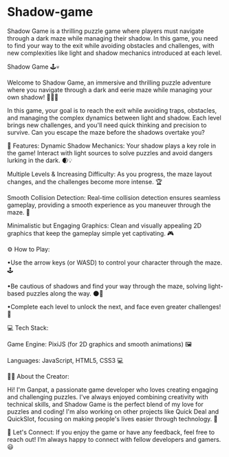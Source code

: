 # Shadow-game
Shadow Game is a thrilling puzzle game where players must navigate through a dark maze while managing their shadow. In this game, you need to find your way to the exit while avoiding obstacles and challenges, with new complexities like light and shadow mechanics introduced at each level.

Shadow Game 🕹️💀

Welcome to Shadow Game, an immersive and thrilling puzzle adventure where you navigate through a dark and eerie maze while managing your own shadow! 🏃‍♂️💨

In this game, your goal is to reach the exit while avoiding traps, obstacles, and managing the complex dynamics between light and shadow. Each level brings new challenges, and you'll need quick thinking and precision to survive. Can you escape the maze before the shadows overtake you?


🌟 Features:
Dynamic Shadow Mechanics: Your shadow plays a key role in the game! Interact with light sources to solve puzzles and avoid dangers lurking in the dark. 🌒💡

Multiple Levels & Increasing Difficulty: As you progress, the maze layout changes, and the challenges become more intense. 🏆

Smooth Collision Detection: Real-time collision detection ensures seamless gameplay, providing a smooth experience as you maneuver through the maze. 🧩

Minimalistic but Engaging Graphics: Clean and visually appealing 2D graphics that keep the gameplay simple yet captivating. 🎮


⚙️ How to Play:

•Use the arrow keys (or WASD) to control your character through the maze. 🕹️

•Be cautious of shadows and find your way through the maze, solving light-based puzzles along the way. 🌑🔦

•Complete each level to unlock the next, and face even greater challenges! 🎯


💻 Tech Stack:

Game Engine: PixiJS (for 2D graphics and smooth animations) 🖼️

Languages: JavaScript, HTML5, CSS3 💻


👨‍💻 About the Creator:

Hi! I'm Ganpat, a passionate game developer who loves creating engaging and challenging puzzles. I've always enjoyed combining creativity with technical skills, and Shadow Game is the perfect blend of my love for puzzles and coding! I'm also working on other projects like Quick Deal and QuickSlot, focusing on making people's lives easier through technology. 🚀


🚀 Let's Connect:
If you enjoy the game or have any feedback, feel free to reach out! I’m always happy to connect with fellow developers and gamers. 😃
